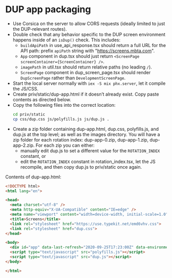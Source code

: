 # DUP app packaging

- Use Corsica on the server to allow CORS requests (ideally limited to just the DUP-relevant routes).
- Double check that any behavior specific to the DUP screen environment happens inside of an `isDup()` check. This includes:
  - `buildApiPath` in use_api_response.tsx should return a full URL for the API path: prefix `apiPath` string with "https://screens.mbta.com".
  - `App` component in dup.tsx should just return `<ScreenPage screenContainer={ScreenContainer} />`.
  - `imagePath` in util.tsx should return relative paths (no leading `/`).
  - `ScreenPage` component in dup_screen_page.tsx should render `DupScreenPage` rather than `DevelopmentScreenPage`.
- Start the local server normally with `iex -S mix phx.server`, let it compile the JS/CSS.
- Create priv/static/dup-app.html if it doesn’t already exist. Copy paste contents as directed below.
- Copy the following files into the correct location:
  ```sh
  cd priv/static
  cp css/dup.css js/polyfills.js js/dup.js .
  ```
- Create a zip folder containing dup-app.html, dup.css, polyfills.js, and dup.js at the top level; as well as the images directory. You will have a zip folder for each rotation index: dup-app-0.zip, dup-app-1.zip, dup-app-2.zip. For each zip you can either:
  - manually edit dup.js to set a different value for the `ROTATION_INDEX` constant, or
  - edit the `ROTATION_INDEX` constant in rotation_index.tsx, let the JS recompile, and then copy dup.js to priv/static once again.

Contents of dup-app.html:
```html
<!DOCTYPE html>
<html lang="en">

<head>
  <meta charset="utf-8" />
  <meta http-equiv="X-UA-Compatible" content="IE=edge" />
  <meta name="viewport" content="width=device-width, initial-scale=1.0" />
  <title>Screens</title>
  <link rel="stylesheet" href="https://use.typekit.net/emd6vhv.css">
  <link rel="stylesheet" href="dup.css">
</head>

<body>
  <div id="app" data-last-refresh="2020-09-25T17:23:00Z" data-environment-name="screens-prod"></div>
  <script type="text/javascript" src="polyfills.js"></script>
  <script type="text/javascript" src="dup.js"></script>
</body>

</html>
```
